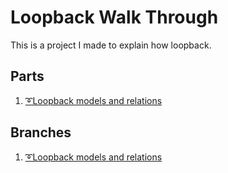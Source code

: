 # Loopback Walk Through
This is a project I made to explain how loopback. 

## Parts
1. [➰Loopback models and relations]()


## Branches 
1. [➰Loopback models and relations]()